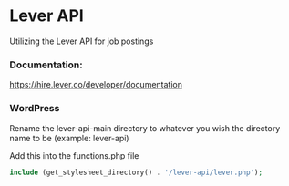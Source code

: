 # Lever API
Utilizing the Lever API for job postings

### Documentation: 
https://hire.lever.co/developer/documentation

### WordPress
Rename the lever-api-main directory to whatever you wish the directory name to be (example: lever-api)

Add this into the functions.php file
```php
include (get_stylesheet_directory() . '/lever-api/lever.php');
```